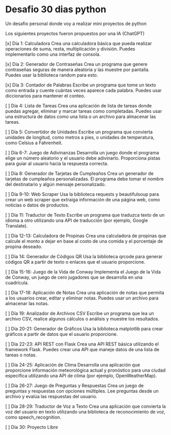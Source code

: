 # Desafio 30 dias python
 Un desafio personal donde voy a realizar mini proyectos de python

Los siguientes proyectos fueron propuestos por una IA (ChatGPT)

[x] Día 1: Calculadora
Crea una calculadora básica que pueda realizar operaciones de suma, resta, multiplicación y división. Puedes implementarlo como una interfaz de consola.

[x] Día 2: Generador de Contraseñas
Crea un programa que genere contraseñas seguras de manera aleatoria y las muestre por pantalla. Puedes usar la biblioteca random para esto.

[x] Día 3: Contador de Palabras
Escribe un programa que tome un texto como entrada y cuente cuántas veces aparece cada palabra. Puedes usar diccionarios para mantener el conteo.

[ ] Día 4: Lista de Tareas
Crea una aplicación de lista de tareas donde puedas agregar, eliminar y marcar tareas como completadas. Puedes usar una estructura de datos como una lista o un archivo para almacenar las tareas.

[ ] Día 5: Convertidor de Unidades
Escribe un programa que convierta unidades de longitud, como metros a pies, o unidades de temperatura, como Celsius a Fahrenheit.

[ ] Día 6-7: Juego de Adivinanzas
Desarrolla un juego donde el programa elige un número aleatorio y el usuario debe adivinarlo. Proporciona pistas para guiar al usuario hacia la respuesta correcta.

[ ] Día 8: Generador de Tarjetas de Cumpleaños
Crea un generador de tarjetas de cumpleaños personalizadas. El programa debe tomar el nombre del destinatario y algún mensaje personalizado.

[ ] Día 9-10: Web Scraper
Usa la biblioteca requests y beautifulsoup para crear un web scraper que extraiga información de una página web, como noticias o datos de productos.

[ ] Día 11: Traductor de Texto
Escribe un programa que traduzca texto de un idioma a otro utilizando una API de traducción (por ejemplo, Google Translate).

[ ] Día 12-13: Calculadora de Propinas
Crea una calculadora de propinas que calcule el monto a dejar en base al costo de una comida y el porcentaje de propina deseado.

[ ] Día 14: Generador de Códigos QR
Usa la biblioteca qrcode para generar códigos QR a partir de texto o enlaces que el usuario proporcione.

[ ] Día 15-16: Juego de la Vida de Conway
Implementa el Juego de la Vida de Conway, un juego de cero jugadores que se desarrolla en una cuadrícula.

[ ] Día 17-18: Aplicación de Notas
Crea una aplicación de notas que permita a los usuarios crear, editar y eliminar notas. Puedes usar un archivo para almacenar las notas.

[ ] Día 19: Analizador de Archivos CSV
Escribe un programa que lea un archivo CSV, realice algunos cálculos o análisis y muestre los resultados.

[ ] Día 20-21: Generador de Gráficos
Usa la biblioteca matplotlib para crear gráficos a partir de datos que el usuario proporcione.

[ ] Día 22-23: API REST con Flask
Crea una API REST básica utilizando el framework Flask. Puedes crear una API que maneje datos de una lista de tareas o notas.

[ ] Día 24-25: Aplicación de Clima
Desarrolla una aplicación que proporcione información meteorológica actual y pronóstico para una ciudad específica utilizando una API de clima (por ejemplo, OpenWeatherMap).

[ ] Día 26-27: Juego de Preguntas y Respuestas
Crea un juego de preguntas y respuestas con opciones múltiples. Lee preguntas desde un archivo y evalúa las respuestas del usuario.

[ ] Día 28-29: Traductor de Voz a Texto
Crea una aplicación que convierta la voz del usuario en texto utilizando una biblioteca de reconocimiento de voz, como speech_recognition.

[ ] Día 30: Proyecto Libre